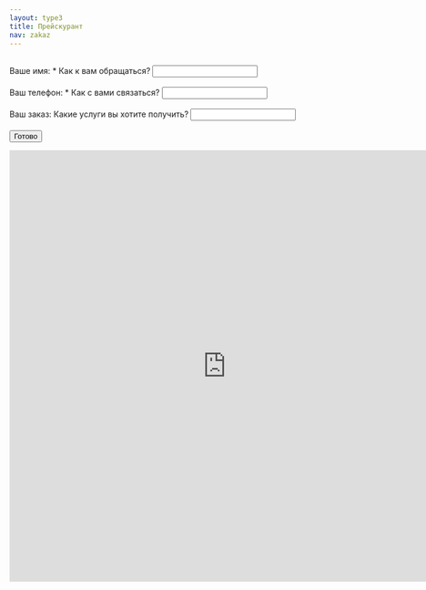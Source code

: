 ```yaml
---
layout: type3
title: Прейскурант
nav: zakaz
---
```

<form action="https://docs.google.com/spreadsheet/formResponse?formkey=dDNyYktXMmp0ems5LTBMVFNaYmNxS0E6MQ&amp;ifq" method="POST" id="ss-form">

<br>
<div class="errorbox-good">
<div class="ss-item ss-item-required ss-text"><div class="ss-form-entry"><label class="ss-q-title" for="entry_0">&#1042;&#1072;&#1096;&#1077; &#1080;&#1084;&#1103;:
<span class="ss-required-asterisk">*</span></label>
<label class="ss-q-help" for="entry_0">&#1050;&#1072;&#1082; &#1082; &#1074;&#1072;&#1084; &#1086;&#1073;&#1088;&#1072;&#1097;&#1072;&#1090;&#1100;&#1089;&#1103;?</label>
<input type="text" name="entry.0.single" value="" class="ss-q-short" id="entry_0"></div></div></div>
<br> <div class="errorbox-good">
<div class="ss-item ss-item-required ss-text"><div class="ss-form-entry"><label class="ss-q-title" for="entry_1">&#1042;&#1072;&#1096; &#1090;&#1077;&#1083;&#1077;&#1092;&#1086;&#1085;:
<span class="ss-required-asterisk">*</span></label>
<label class="ss-q-help" for="entry_1">&#1050;&#1072;&#1082; &#1089; &#1074;&#1072;&#1084;&#1080; &#1089;&#1074;&#1103;&#1079;&#1072;&#1090;&#1100;&#1089;&#1103;?</label>
<input type="text" name="entry.1.single" value="" class="ss-q-short" id="entry_1"></div></div></div>
<br> <div class="errorbox-good">
<div class="ss-item  ss-text"><div class="ss-form-entry"><label class="ss-q-title" for="entry_2">&#1042;&#1072;&#1096; &#1079;&#1072;&#1082;&#1072;&#1079;:
</label>
<label class="ss-q-help" for="entry_2">&#1050;&#1072;&#1082;&#1080;&#1077; &#1091;&#1089;&#1083;&#1091;&#1075;&#1080; &#1074;&#1099; &#1093;&#1086;&#1090;&#1080;&#1090;&#1077; &#1087;&#1086;&#1083;&#1091;&#1095;&#1080;&#1090;&#1100;?</label>
<input type="text" name="entry.2.single" value="" class="ss-q-short" id="entry_2"></div></div></div>
<br>
<input type="hidden" name="pageNumber" value="0">
<input type="hidden" name="backupCache" value="">


<div class="ss-item ss-navigate"><div class="ss-form-entry">
<input type="submit" name="submit" value="&#1043;&#1086;&#1090;&#1086;&#1074;&#1086;"></div></div></form>
<iframe src="https://docs.google.com/spreadsheet/embeddedform?formkey=dDNyYktXMmp0ems5LTBMVFNaYmNxS0E6MQ" width="760" height="757" frameborder="0" marginheight="0" marginwidth="0">Загрузка...</iframe>